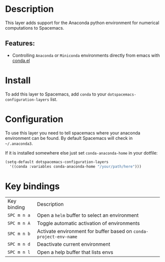 Description
===========

This layer adds support for the Anaconda python environment for
numerical computations to Spacemacs.

Features:
---------

-   Controlling `Anaconda` or `Miniconda` environments directly from
    emacs with [conda.el](https://github.com/necaris/conda.el)

Install
=======

To add this layer to Spacemacs, add `conda` to your
`dotspacemacs-configuration-layers` list.

Configuration
=============

To use this layer you need to tell spacemacs where your anaconda
environment can be found. By default Spacemacs will check in
`~/.anaconda3`.

If it is installed somewhere else just set `conda-anaconda-home` in your
dotfile:

``` commonlisp
(setq-default dotspacemacs-configuration-layers
  '((conda :variables conda-anaconda-home "/your/path/here")))
```

Key bindings
============

|             |                                                                   |
|-------------|-------------------------------------------------------------------|
| Key binding | Description                                                       |
| `SPC m n a` | Open a `helm` buffer to select an environment                     |
| `SPC m n A` | Toggle automatic activation of environments                       |
| `SPC m n b` | Activate environment for buffer based on `conda-project-env-name` |
| `SPC m n d` | Deactivate current environment                                    |
| `SPC m n l` | Open a help buffer that lists envs                                |
